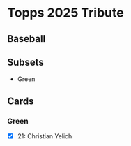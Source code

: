 # Topps 2025 Tribute
## Baseball

## Subsets

- Green

## Cards

### Green
- [x] 21: Christian Yelich<br>
